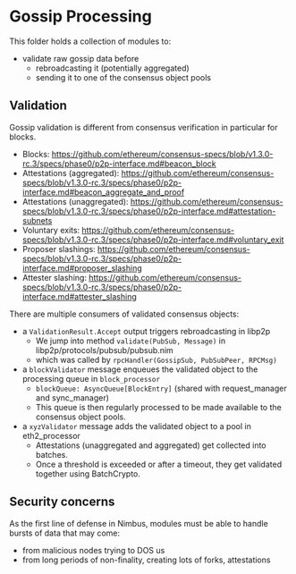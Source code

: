 # Gossip Processing

This folder holds a collection of modules to:
- validate raw gossip data before
  - rebroadcasting it (potentially aggregated)
  - sending it to one of the consensus object pools

## Validation

Gossip validation is different from consensus verification in particular for blocks.

- Blocks: https://github.com/ethereum/consensus-specs/blob/v1.3.0-rc.3/specs/phase0/p2p-interface.md#beacon_block
- Attestations (aggregated): https://github.com/ethereum/consensus-specs/blob/v1.3.0-rc.3/specs/phase0/p2p-interface.md#beacon_aggregate_and_proof
- Attestations (unaggregated): https://github.com/ethereum/consensus-specs/blob/v1.3.0-rc.3/specs/phase0/p2p-interface.md#attestation-subnets
- Voluntary exits: https://github.com/ethereum/consensus-specs/blob/v1.3.0-rc.3/specs/phase0/p2p-interface.md#voluntary_exit
- Proposer slashings: https://github.com/ethereum/consensus-specs/blob/v1.3.0-rc.3/specs/phase0/p2p-interface.md#proposer_slashing
- Attester slashing: https://github.com/ethereum/consensus-specs/blob/v1.3.0-rc.3/specs/phase0/p2p-interface.md#attester_slashing

There are multiple consumers of validated consensus objects:
- a `ValidationResult.Accept` output triggers rebroadcasting in libp2p
  - We jump into method `validate(PubSub, Message)` in libp2p/protocols/pubsub/pubsub.nim
  - which was called by `rpcHandler(GossipSub, PubSubPeer, RPCMsg)`
- a `blockValidator` message enqueues the validated object to the processing queue in `block_processor`
  - `blockQueue: AsyncQueue[BlockEntry]` (shared with request_manager and sync_manager)
  - This queue is then regularly processed to be made available to the consensus object pools.
- a `xyzValidator` message adds the validated object to a pool in eth2_processor
  - Attestations (unaggregated and aggregated) get collected into batches.
  - Once a threshold is exceeded or after a timeout, they get validated together using BatchCrypto.

## Security concerns

As the first line of defense in Nimbus, modules must be able to handle bursts of data that may come:
- from malicious nodes trying to DOS us
- from long periods of non-finality, creating lots of forks, attestations

